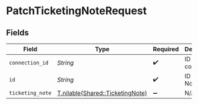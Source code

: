 # PatchTicketingNoteRequest


## Fields

| Field                                                                    | Type                                                                     | Required                                                                 | Description                                                              |
| ------------------------------------------------------------------------ | ------------------------------------------------------------------------ | ------------------------------------------------------------------------ | ------------------------------------------------------------------------ |
| `connection_id`                                                          | *String*                                                                 | :heavy_check_mark:                                                       | ID of the connection                                                     |
| `id`                                                                     | *String*                                                                 | :heavy_check_mark:                                                       | ID of the Note                                                           |
| `ticketing_note`                                                         | [T.nilable(Shared::TicketingNote)](../../models/shared/ticketingnote.md) | :heavy_minus_sign:                                                       | N/A                                                                      |